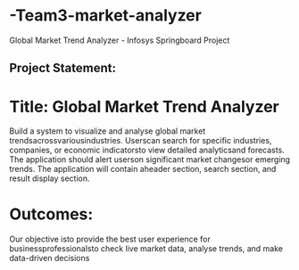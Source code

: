 # -Team3-market-analyzer
Global Market Trend Analyzer - Infosys Springboard Project 

## Project Statement:
 # Title: Global Market Trend Analyzer
 Build a system to visualize and analyse global market trendsacrossvariousindustries.
 Userscan search for specific industries, companies, or economic indicatorsto view
 detailed analyticsand forecasts. The application should alert userson significant
 market changesor emerging trends. The application will contain aheader section,
 search section, and result display section.
 
 # Outcomes:
 Our objective isto provide the best user experience for businessprofessionalsto check
 live market data, analyse trends, and make data-driven decisions

